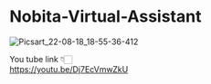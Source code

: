 # Nobita-Virtual-Assistant

![Picsart_22-08-18_18-55-36-412](https://user-images.githubusercontent.com/102160977/187055058-320ed4f6-7796-47b1-8594-172bb9c467b6.jpg)


You tube link 👇🏻<br>
https://youtu.be/Dj7EcVmwZkU
